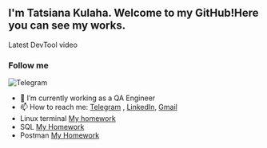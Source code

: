 
## I'm Tatsiana Kulaha. Welcome to my GitHub!Here you can see my works. 



Latest DevTool video



### Follow me
![Telegram](https://img.shields.io/badge/-Telegram-090909?style=for-the-badge&logo=telegram&logoColor=27A0D9)





- 🔭 I’m currently working as a QA Engineer 
- 📫 How to reach me: [Telegram](https://t.me/tatsianakulaha) , [LinkedIn](https://www.linkedin.com/in/tatsina-kulaha/), [Gmail](kulaha.tatsiana@gmail.com)
- Linux terminal [My homework](https://github.com/TatsianaKul/Terminal/blob/main/TerminalHW.txt)
- SQL [My Homework](https://github.com/TatsianaKul/Terminal/tree/SQL)
- Postman [My Homework](https://github.com/TatsianaKul/Terminal/tree/Postman)
 




